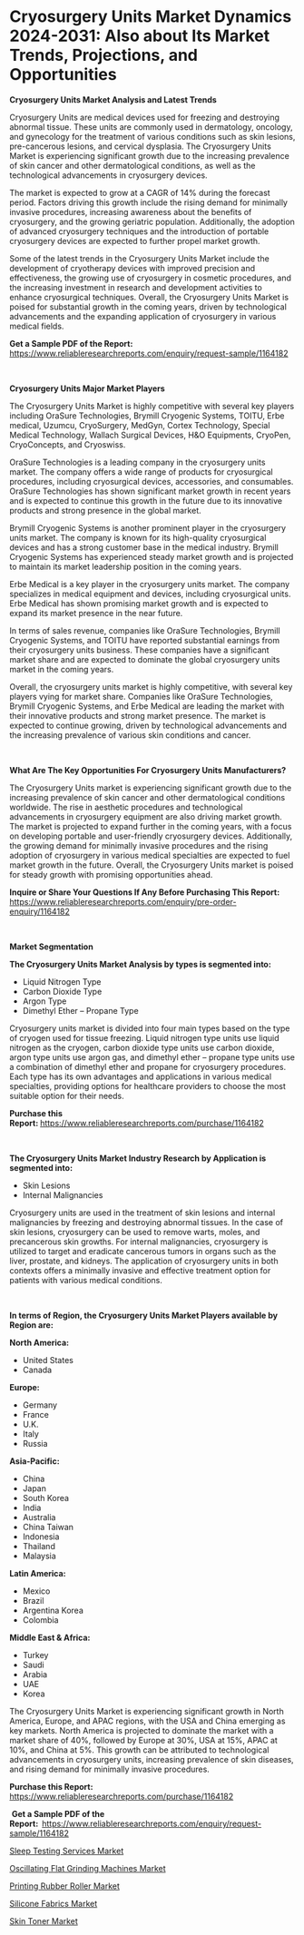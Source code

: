 <p><h1>Cryosurgery Units Market Dynamics 2024-2031: Also about Its Market Trends, Projections, and Opportunities</h1></p><p><strong>Cryosurgery Units Market Analysis and Latest Trends</strong></p>
<p><p>Cryosurgery Units are medical devices used for freezing and destroying abnormal tissue. These units are commonly used in dermatology, oncology, and gynecology for the treatment of various conditions such as skin lesions, pre-cancerous lesions, and cervical dysplasia. The Cryosurgery Units Market is experiencing significant growth due to the increasing prevalence of skin cancer and other dermatological conditions, as well as the technological advancements in cryosurgery devices.</p><p>The market is expected to grow at a CAGR of 14% during the forecast period. Factors driving this growth include the rising demand for minimally invasive procedures, increasing awareness about the benefits of cryosurgery, and the growing geriatric population. Additionally, the adoption of advanced cryosurgery techniques and the introduction of portable cryosurgery devices are expected to further propel market growth.</p><p>Some of the latest trends in the Cryosurgery Units Market include the development of cryotherapy devices with improved precision and effectiveness, the growing use of cryosurgery in cosmetic procedures, and the increasing investment in research and development activities to enhance cryosurgical techniques. Overall, the Cryosurgery Units Market is poised for substantial growth in the coming years, driven by technological advancements and the expanding application of cryosurgery in various medical fields.</p></p>
<p><strong>Get a Sample PDF of the Report:&nbsp;</strong> <a href="https://www.reliableresearchreports.com/enquiry/request-sample/1164182">https://www.reliableresearchreports.com/enquiry/request-sample/1164182</a></p>
<p>&nbsp;</p>
<p><strong>Cryosurgery Units Major Market Players</strong></p>
<p><p>The Cryosurgery Units Market is highly competitive with several key players including OraSure Technologies, Brymill Cryogenic Systems, TOITU, Erbe medical, Uzumcu, CryoSurgery, MedGyn, Cortex Technology, Special Medical Technology, Wallach Surgical Devices, H&O Equipments, CryoPen, CryoConcepts, and Cryoswiss.</p><p>OraSure Technologies is a leading company in the cryosurgery units market. The company offers a wide range of products for cryosurgical procedures, including cryosurgical devices, accessories, and consumables. OraSure Technologies has shown significant market growth in recent years and is expected to continue this growth in the future due to its innovative products and strong presence in the global market.</p><p>Brymill Cryogenic Systems is another prominent player in the cryosurgery units market. The company is known for its high-quality cryosurgical devices and has a strong customer base in the medical industry. Brymill Cryogenic Systems has experienced steady market growth and is projected to maintain its market leadership position in the coming years.</p><p>Erbe Medical is a key player in the cryosurgery units market. The company specializes in medical equipment and devices, including cryosurgical units. Erbe Medical has shown promising market growth and is expected to expand its market presence in the near future.</p><p>In terms of sales revenue, companies like OraSure Technologies, Brymill Cryogenic Systems, and TOITU have reported substantial earnings from their cryosurgery units business. These companies have a significant market share and are expected to dominate the global cryosurgery units market in the coming years.</p><p>Overall, the cryosurgery units market is highly competitive, with several key players vying for market share. Companies like OraSure Technologies, Brymill Cryogenic Systems, and Erbe Medical are leading the market with their innovative products and strong market presence. The market is expected to continue growing, driven by technological advancements and the increasing prevalence of various skin conditions and cancer.</p></p>
<p>&nbsp;</p>
<p><strong>What Are The Key Opportunities For Cryosurgery Units Manufacturers?</strong></p>
<p><p>The Cryosurgery Units market is experiencing significant growth due to the increasing prevalence of skin cancer and other dermatological conditions worldwide. The rise in aesthetic procedures and technological advancements in cryosurgery equipment are also driving market growth. The market is projected to expand further in the coming years, with a focus on developing portable and user-friendly cryosurgery devices. Additionally, the growing demand for minimally invasive procedures and the rising adoption of cryosurgery in various medical specialties are expected to fuel market growth in the future. Overall, the Cryosurgery Units market is poised for steady growth with promising opportunities ahead.</p></p>
<p><strong>Inquire or Share Your Questions If Any Before Purchasing This Report:</strong> <a href="https://www.reliableresearchreports.com/enquiry/pre-order-enquiry/1164182">https://www.reliableresearchreports.com/enquiry/pre-order-enquiry/1164182</a></p>
<p>&nbsp;</p>
<p><strong>Market Segmentation</strong></p>
<p><strong>The Cryosurgery Units Market Analysis by types is segmented into:</strong></p>
<p><ul><li>Liquid Nitrogen Type</li><li>Carbon Dioxide Type</li><li>Argon Type</li><li>Dimethyl Ether – Propane Type</li></ul></p>
<p><p>Cryosurgery units market is divided into four main types based on the type of cryogen used for tissue freezing. Liquid nitrogen type units use liquid nitrogen as the cryogen, carbon dioxide type units use carbon dioxide, argon type units use argon gas, and dimethyl ether – propane type units use a combination of dimethyl ether and propane for cryosurgery procedures. Each type has its own advantages and applications in various medical specialties, providing options for healthcare providers to choose the most suitable option for their needs.</p></p>
<p><strong>Purchase this Report:&nbsp;</strong><a href="https://www.reliableresearchreports.com/purchase/1164182">https://www.reliableresearchreports.com/purchase/1164182</a></p>
<p>&nbsp;</p>
<p><strong>The Cryosurgery Units Market Industry Research by Application is segmented into:</strong></p>
<p><ul><li>Skin Lesions</li><li>Internal Malignancies</li></ul></p>
<p><p>Cryosurgery units are used in the treatment of skin lesions and internal malignancies by freezing and destroying abnormal tissues. In the case of skin lesions, cryosurgery can be used to remove warts, moles, and precancerous skin growths. For internal malignancies, cryosurgery is utilized to target and eradicate cancerous tumors in organs such as the liver, prostate, and kidneys. The application of cryosurgery units in both contexts offers a minimally invasive and effective treatment option for patients with various medical conditions.</p></p>
<p>&nbsp;</p>
<p><strong>In terms of Region, the Cryosurgery Units Market Players available by Region are:</strong></p>
<p>
    <p> <strong> North America: </strong>
        <ul>
            <li>United States</li>
            <li>Canada</li>
        </ul>
        </p> 
    <p> <strong> Europe: </strong>
        <ul>
            <li>Germany</li>
            <li>France</li>
            <li>U.K.</li>
            <li>Italy</li>
            <li>Russia</li>
        </ul>
        </p> 
    <p> <strong> Asia-Pacific: </strong>
        <ul>
            <li>China</li>
            <li>Japan</li>
            <li>South Korea</li>
            <li>India</li>
            <li>Australia</li>
            <li>China Taiwan</li>
            <li>Indonesia</li>
            <li>Thailand</li>
            <li>Malaysia</li>
        </ul>
        </p> 
    <p> <strong> Latin America: </strong>
        <ul>
            <li>Mexico</li>
            <li>Brazil</li>
            <li>Argentina Korea</li>
            <li>Colombia</li>
        </ul>
        </p> 
    <p> <strong> Middle East & Africa: </strong>
        <ul>
            <li>Turkey</li>
            <li>Saudi</li>
            <li>Arabia</li>
            <li>UAE</li>
            <li>Korea</li>
        </ul>
    </p>
    </p>
<p><p>The Cryosurgery Units Market is experiencing significant growth in North America, Europe, and APAC regions, with the USA and China emerging as key markets. North America is projected to dominate the market with a market share of 40%, followed by Europe at 30%, USA at 15%, APAC at 10%, and China at 5%. This growth can be attributed to technological advancements in cryosurgery units, increasing prevalence of skin diseases, and rising demand for minimally invasive procedures.</p></p>
<p><strong>Purchase this Report: </strong><a href="https://www.reliableresearchreports.com/purchase/1164182">https://www.reliableresearchreports.com/purchase/1164182</a></p>
<p>&nbsp;<strong>Get a Sample PDF of the Report:&nbsp;&nbsp;</strong><a href="https://www.reliableresearchreports.com/enquiry/request-sample/1164182">https://www.reliableresearchreports.com/enquiry/request-sample/1164182</a></p>
<p><strong></strong></p>
<p><p><a href="https://medium.com/@jadenlegros2023/decoding-sleep-testing-services-market-metrics-market-share-trends-and-growth-patterns-6d6b128a0784">Sleep Testing Services Market</a></p><p><a href="https://issuu.com/reportprime-2/docs/oscillating-flat-grinding-machines-market-size-203">Oscillating Flat Grinding Machines Market</a></p><p><a href="https://issuu.com/reportprime-2/docs/printing-rubber-roller-market-size-2030.pptx">Printing Rubber Roller Market</a></p><p><a href="https://medium.com/@lulukerluke/silicone-fabrics-market-insights-into-market-cagr-market-trends-and-growth-strategies-11602868ea56">Silicone Fabrics Market</a></p><p><a href="https://medium.com/@jadenlegros2023/skin-toner-market-size-and-market-trends-complete-industry-overview-2024-to-2031-36dbc0ecb4e2">Skin Toner Market</a></p></p>